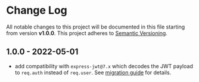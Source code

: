 # Change Log

All notable changes to this project will be documented in this file starting from version **v1.0.0**.
This project adheres to [Semantic Versioning](http://semver.org/).

## 1.0.0 - 2022-05-01

- add compatibility with `express-jwt@7.x` which decodes the JWT payload to `req.auth` instead of `req.user`. See [migration guide](https://github.com/auth0/express-jwt#migration-from-v6) for details.
